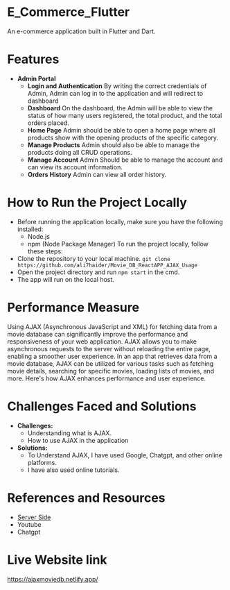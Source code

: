# E_Commerce_Flutter
An e-commerce application built in Flutter and Dart. 
# Features
- **Admin Portal**
  - **Login and Authentication**
    By writing the correct credentials of Admin, Admin can log in to the application and will
    redirect to dashboard
  - **Dashboard**
    On the dashboard, the Admin will be able to view the status of how many users registered, the
    total product, and the total orders placed.
  - **Home Page**
    Admin should be able to open a home page where all products show with the opening products of
    the specific category.
  - **Manage Products**
    Admin should also be able to manage the products doing all CRUD operations.
  - **Manage Account**
    Admin Should be able to manage the account and can view its account information.
  - **Orders History**
    Admin can view all order history.

# How to Run the Project Locally
- Before running the application locally, make sure you have the following installed:
  - Node.js
  - npm (Node Package Manager)
To run the project locally, follow these steps:
- Clone the repository to your local machine.
  `git clone https://github.com/ali7haider/Movie_DB_ReactAPP_AJAX_Usage`
- Open the project directory and run `npm start` in the cmd.
- The app will run on the local host.
# Performance Measure
Using AJAX (Asynchronous JavaScript and XML) for fetching data from a movie database can significantly improve the performance and responsiveness of your web application. AJAX allows you to make asynchronous requests to the server without reloading the entire page, enabling a smoother user experience.
In an app that retrieves data from a movie database, AJAX can be utilized for various tasks such as fetching movie details, searching for specific movies, loading lists of movies, and more. Here's how AJAX enhances performance and user experience.
# Challenges Faced and Solutions
- **Challenges:**
  - Understanding what is AJAX.
  - How to use AJAX in the application
- **Solutions:**
  - To Understand AJAX, I have used Google, Chatgpt, and other online platforms.
  - I have also used online tutorials.
# References and Resources
- [Server Side](https://www.theserverside.com/definition/Ajax-Asynchronous-JavaScript-and-XML)
- Youtube
- Chatgpt
# Live Website link
  https://ajaxmoviedb.netlify.app/

    



